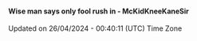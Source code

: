 #### Wise man says only fool rush in - McKidKneeKaneSir
Updated on 26/04/2024 - 00:40:11 (UTC) Time Zone
